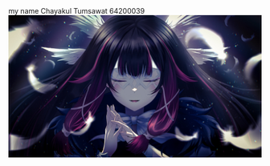 <html>
  <body>
  my name Chayakul Tumsawat 64200039 
  <img src = "100076089_p0_master1200.jpg" weidth:420; height:240;>
  </body>
</html>
